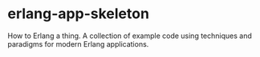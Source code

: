 # erlang-app-skeleton
How to Erlang a thing. A collection of example code using techniques and paradigms for modern Erlang applications.
